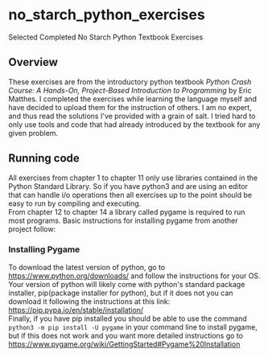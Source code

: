 # no_starch_python_exercises
Selected Completed No Starch Python Textbook Exercises
## Overview
These exercises are from the introductory python textbook *Python Crash Course: A Hands-On, Project-Based Introduction to Programming* by Eric Matthes.
I completed the exercises while learning the language myself and have decided to upload them for the instruction of others. I am no expert, 
and thus read the solutions I've provided with a grain of salt. I tried hard to only use tools and code that had already introduced by the textbook for any given problem.
## Running code
All exercises from chapter 1 to chapter 11 only use libraries contained in the Python Standard Library. So if you have python3 and are using an editor that can handle
i/o operations then all exercises up to the point should be easy to run by compiling and executing.  
From chapter 12 to chapter 14 a library called pygame is required to run most programs. Basic instructions for installing pygame from another project follow:
### Installing Pygame
To download the latest version of python, go to https://www.python.org/downloads/ and follow the instructions for your OS.  
Your version of python will likely come with python's standard package installer, pip(package installer for python), but if it does not you can download it following the instructions at this link: https://pip.pypa.io/en/stable/installation/    
Finally, if you have pip installed you should be able to use the command
`python3 -m pip install -U pygame`
in your command line to install pygame, but if this does not work and you want more detailed instructions go to https://www.pygame.org/wiki/GettingStarted#Pygame%20Installation
